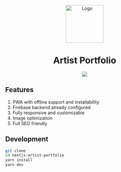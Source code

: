 <p align="center">
    <img alt="Logo" src="https://res.cloudinary.com/wecloud/image/upload/v1625824669/artist-portfolio/logo_vwjy7m.svg" height="120">
    <h1 align="center">Artist Portfolio</h1>
</p>

<p align="center">
    <a href="">
        <img src="https://img.shields.io/badge/Made%20by%20Satvik%20Virmani-000000?style=for-the-badge">
    </a>
</p>

## Features

1. PWA with offline support and installability
2. Firebase backend already configured
3. Fully responsive and customizable
4. Image optimization
5. Full SEO friendly

## Development

```sh
git clone 
cd nextjs-artist-portfolio
yarn install
yarn dev
```
